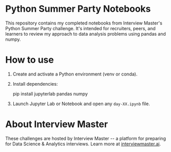 # Python Summer Party Notebooks

This repository contains my completed notebooks from Interview Master's Python Summer Party challenge. It's intended for recruiters, peers, and learners to review my approach to data analysis problems using pandas and numpy.

# How to use

1. Create and activate a Python environment (venv or conda).
2. Install dependencies:
   
   pip install jupyterlab pandas numpy
   
3. Launch Jupyter Lab or Notebook and open any `day-XX.ipynb` file.

# About Interview Master

These challenges are hosted by Interview Master -- a platform for preparing for Data Science & Analytics interviews. Learn more at [interviewmaster.ai](https://www.interviewmaster.ai).
